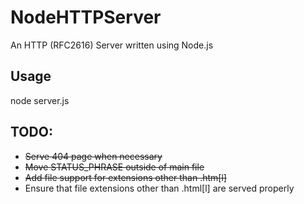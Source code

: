 NodeHTTPServer
==============

An HTTP (RFC2616) Server written using Node.js

## Usage
node server.js

## TODO:
* ~~Serve 404 page when necessary~~
* ~~Move STATUS\_PHRASE outside of main file~~
* ~~Add file support for extensions other than .htm\[l\]~~
* Ensure that file extensions other than .html\[l\] are served properly

